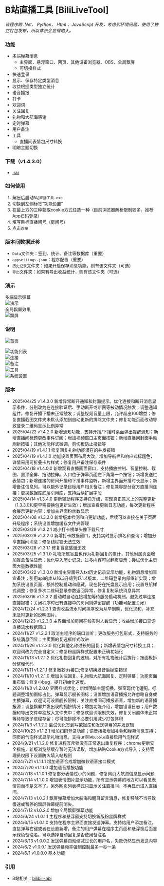 # B站直播工具 [BiliLiveTool]

*该程序跨 .Net、 Python、 Html 、JavaScript 开发，考虑到环境问题，使用了独立打包发布，所以体积会显得略大。*

### 功能
* 多端弹幕消息
     * 主界面、悬浮窗口、网页、其他设备浏览器、OBS、全局飘屏
     * 可切换样式
* 快速登录
* 显示、保存特定类型消息
* 收益根据类型独立统计
* 语音播报
* 打卡
* 欢迎词
* 关注回复
* 礼物和大航海感谢
* 定时弹幕
* 用户备注
* 工具
     * 直播间表情包尺寸转换
* 明暗主题切换

### 下载（v1.4.3.0）
* [.rar](https://files.zohopublic.com.cn/public/workdrive-public/download/8fg6n93a32417466b48cdb608e6d6f0f62736?x-cli-msg=%7B%22isFileOwner%22%3Afalse%2C%22version%22%3A%221.0%22%7D)

### 如何使用
1. 解压后启动`B站直播工具.exe`
2. 切换到左侧标签“功能设置”
3. 在最上方的三种获取cookie方式任选一种（目前浏览器解析限制较多，推荐App扫码登录）
4. 填写目标直播间号（房间号）
5. 点击`连接`

### 版本间数据迁移
- `Data`文件夹：签到、统计、备注等数据库（重要）
- `appsettings.json`：程序配置（重要）
- `历史记录`文件夹：如果开启保存消息功能，则有该文件夹（可选）
- `导出`文件夹：如果有导出收益统计，则有该文件夹（可选）

### 演示
多端显示弹幕    
![演示](https://github.com/tp1415926535/BiliLiveTool/blob/main/%E6%88%AA%E5%9B%BE/%E5%A4%9A%E7%AB%AF.png)    
全局飘屏效果    
![飘屏](https://github.com/tp1415926535/BiliLiveTool/blob/main/%E6%88%AA%E5%9B%BE/%E9%A3%98%E5%B1%8F.jpg)    

### 说明
![首页](https://github.com/tp1415926535/BiliLiveTool/blob/main/%E6%88%AA%E5%9B%BE/%E9%A6%96%E9%A1%B5.png)   

![功能列表](https://github.com/tp1415926535/BiliLiveTool/blob/main/%E6%88%AA%E5%9B%BE/%E5%8A%9F%E8%83%BD%E5%88%97%E8%A1%A8.png)    
![连接](https://github.com/tp1415926535/BiliLiveTool/blob/main/%E6%88%AA%E5%9B%BE/%E8%BF%9E%E6%8E%A5.png)     
![备注](https://github.com/tp1415926535/BiliLiveTool/blob/main/%E6%88%AA%E5%9B%BE/%E5%A4%87%E6%B3%A8.png)    
![工具](https://github.com/tp1415926535/BiliLiveTool/blob/main/%E6%88%AA%E5%9B%BE/%E5%B7%A5%E5%85%B7.png)    
![系统设置](https://github.com/tp1415926535/BiliLiveTool/blob/main/%E6%88%AA%E5%9B%BE/%E7%B3%BB%E7%BB%9F.png)     

### 版本
* 2025/04/25 v1.4.3.0 新增异常断开通知和封面提示。优化连接和断开消息显示条件，分别改为在连接验证后、手动断开或断网等被动情况触发；调整通知组件，修复开播下播未正常触发；调整视频音量上限，允许超出100增益；修复直播截图文件夹未默认添加到自动更新的排除文件夹；修复功能页面改动导致登录二维码显示比例异常
* 2025/04/22 v1.4.2.0 新增通知功能，支持开播/下播时桌面弹出提醒通知；新增直播间标题更改事件订阅；增加视频窗口主页面按钮；新增直播间封面手动刷新按钮；其他功能样式微调，剪切板防止报错等
* 2025/04/19 v1.4.1.1 修复回复礼物功能潜在的并发报错
* 2025/04/19 v1.4.1.0 功能设置页面布局大改，增加导航栏和响应式标题色，详情采用可折叠卡片样式；修复用户备注保存条件
* 2025/04/18 v1.4.0.0 新增观看直播画面窗口，支持播放控制、音量控制、截图、置顶全屏、拖动拉伸。入口位于弹幕页面左下角第一个按钮；新增发送栏表情包；新增连接的房间开播和下播事件监听，新增主界面开播时长显示；新增备注信息列，可以额外记录目标用户相关备注；修复兼容部分官方直播间连接；更换数据库底层引用库，支持后续扩展字段
* 2025/04/14 v1.3.4.0 更新辅助程序支持自升级，实现真正意义上的完整更新（1.3.3.0和更早需要换包更新生效）；增加查看更新日志功能，每次更新程序会展示更新内容；增加主界面粉丝数显示
* 2025/04/08 v1.3.3.0 新增版本检测和自更新功能，后续可以直接在关于页面升级程序；系统设置增加缓存文件夹管理
* 2025/03/29 v1.3.2.1 减小打卡榜单头像下载尺寸
* 2025/03/29 v1.3.2.0 新增打卡数据窗口，支持实时显示排名和查询；增加分享直播间消息；修复线程锁无法生效
* 2025/03/28 v1.3.1.1 修复盲盒感谢无效
* 2025/03/25 v1.3.1.0 礼物所属盲盒也作为礼物回复的累计，其他附属页面增加盲盒备注显示；优化导入历史记录，过多内容可以翻页显示；尝试优化主页面大量数据性能
* 2025/03/22 v1.3.0.0 新增主界面导入txt历史记录显示功能，礼物消息增加盲盒备注；引用api的库从16.3升级到17.1.4版本，二维码登录内部重新实现；增加系统设置页面，额外控制启动和隐藏，现在将在托盘显示应用；设置导航样式调整；修复多次二维码登录参数返回异常，修复复制系统消息异常
* 2025/03/16 v1.2.3.2 启动时自动连接增加等待服务启动机制，避免过早连接直接报错；关闭程序时已有连接中的房间则弹窗提醒（功能可配置关闭）
* 2024/12/24 v1.2.3.1 查询收益流水时间排序改为从早到晚，优化求和，补充未及时更新的说明图片。
* 2024/12/23 v1.2.3.0 主界面增加房间在线实时人数显示；收益增加接口查询直播流水数据窗口
* 2024/11/27 v1.2.2.1 取消主程序的端口监听；更改服务打包形式，支持服务的系统消息回显；主页面的复选框样式改进
* 2024/11/26 v1.2.2.0 优化其他名称过长的回复；新增表情包尺寸转换工具；欢迎词改为完全自定义；修复粉丝牌样式配置未正确初始化
* 2024/11/13 v1.2.1.2 优化礼物回复的逻辑，对所有礼物统计后执行；按面板拆分整理代码
* 2024/11/11 v1.2.1.1 修复微软tts接口;修复切换发音后抛空错误
* 2024/11/10 v1.2.1.0 增加关注回复、礼物和大航海回复、定时弹幕；功能页面重布局；修复小bug，提升初始化速度。
* 2024/11/8 v1.2.0.0 界面样式优化：新增明暗主题切换，弹窗现代化适配，标题调整增加图标占比，弹幕显示舰长图标；设置增加语音播报允许忽略自身或主播弹幕，欢迎词可设置舰长限制，关注直播间可播报语音，增加新的语音播报源；调整飘屏并发出现的拥挤情况；增加功能介绍，增加错误日志；用户数据和导出文件单独放入文件夹中；修复欢迎词限制失效，修复关闭窗体未正常等待导致子进程存留；尽可能排除不必要引用减少打包体积
* 2024/11/3 v1.1.2.2 尝试优化签到写数据库和发送弹幕的并发逻辑
* 2024/10/23 v1.1.2.1 增加扫码登录功能；语音播报增加礼物和弹幕消息支持；网页的气泡样式显示礼物消息，支持url带`#bubble`直接启用气泡样式
* 2024/9/21 v1.1.2.0 修复进程互斥锁没有正常退出重复程序；chrome更新安全措施，新版浏览器缓存暂时无法读取，增加粘贴Cookie方式导入；支持管理员权限下设置防火墙入站规则
* 2024/7/21 v1.1.1.1 增加语音合成增加微软语音接口模式
* 2024/7/20 v1.1.1.0 增加语音播报功能
* 2024/7/18 v1.1.0.1 修复部分表情过小的问题，修复网页大航海信息显示问题
* 2024/7/14 v1.1.0.0 增加表情图片显示功能，所有显示弹幕的地方可以看见表情包而不是文本了。另外网页列表样式只显示关注直播间，不再显示进入直播间。
* 2024/7/13 v1.0.2.1 飘屏弹幕增加大航海和醒目留言消息，修复移除不当导致慢速或暂停的飘屏弹幕提前消失。
* 2024/7/12 v1.0.2.0 增加全局飘屏弹幕功能
* 2024/6/24 v1.0.1.1 主程序和悬浮窗支持切换新版粉丝牌样式
* 2024/6/15 v1.0.1.0 支持在程序主界面直接发送弹幕。支持给用户添加备注，直接弹幕右键或者在设置新增。备注的用户弹幕在程序主页面和悬浮窗后面显示绿色备注名。可以选择自动回复是否使用备注名
* 2024/6/13 v1.0.0.2 发送弹幕自动缩减过长的用户名，失败仍然显示发送内容
* 2024/6/2 v1.0.0.1 发送弹幕频率强制控制最多一秒一条
* 2024/6/1 v1.0.0.0 基本功能


### 引用
- B站相关：[bilibili-api](https://github.com/Nemo2011/bilibili-api)
